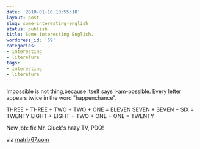 ```yaml
---
date: '2010-01-10 10:55:18'
layout: post
slug: some-interesting-english
status: publish
title: Some interesting English.
wordpress_id: '59'
categories:
- interesting
- literature
tags:
- interesting
- literature
---
```


Impossible is not thing,because itself says I-am-possible.
Every letter appears twice in the word "happenchance".

THREE + THREE + TWO + TWO + ONE = ELEVEN
SEVEN + SEVEN + SIX = TWENTY
EIGHT + EIGHT + TWO + ONE + ONE = TWENTY

New job: fix Mr. Gluck's hazy TV, PDQ!

via [matrix67.com](http://matrix67.com)
